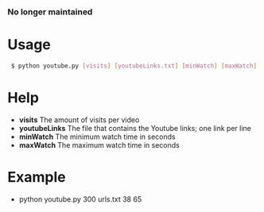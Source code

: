 ### No longer maintained

# Usage
```sh
 $ python youtube.py [visits] [youtubeLinks.txt] [minWatch] [maxWatch]
 ```

# Help
 - **visits** The amount of visits per video
 - **youtubeLinks** The file that contains the Youtube links; one link per line
 - **minWatch** The minimum watch time in seconds
 - **maxWatch** The maximum watch time in seconds

# Example
 - python youtube.py 300 urls.txt 38 65
